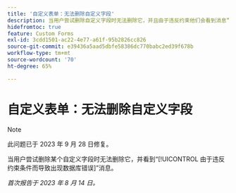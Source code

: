 ```yaml
---
title: '自定义表单：无法删除自定义字段'
description: 当用户尝试删除自定义字段时无法删除它，并且由于违反约束他们会看到消息“数据库错误”。
hidefromtoc: true
feature: Custom Forms
exl-id: 3cdd1501-ac22-4e77-a61f-95b2826cc826
source-git-commit: e39436a5aad5dbfe58386dc770babc2ed39f678b
workflow-type: tm+mt
source-wordcount: '70'
ht-degree: 65%

---
```


# 自定义表单：无法删除自定义字段

>[!NOTE]
>
>此问题已于 2023 年 9 月 28 日修复。

当用户尝试删除某个自定义字段时无法删除它，并看到“[!UICONTROL 由于违反约束条件而导致出现数据库错误]”消息。

_首次报告于 2023 年 8 月 14 日。_
